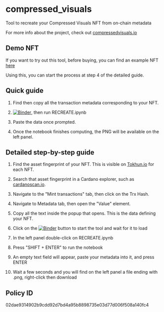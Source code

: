 # compressed_visuals

Tool to recreate your Compressed Visuals NFT from on-chain metadata

For more info about the project, check out [compressedvisuals.io](https://compressedvisuals.io)

## Demo NFT

If you want to try out this tool, before buying, you can find an example NFT [here](https://cardanoscan.io/transaction/6cafdd82e790e00c5b484c0e9b2250357fd3809bd2b080a4136e48e5a94c4e72?tab=metadata)

Using this, you can start the process at step 4 of the detailed guide.

## Quick guide

1. Find then copy all the transaction metadata corresponding to your NFT.

2. [![Binder](https://mybinder.org/badge_logo.svg)](https://mybinder.org/v2/gh/pictureknight/compressed_visuals/main), then run RECREATE.ipynb

3. Paste the data once prompted.

4. Once the notebook finishes computing, the PNG will be available on the left panel. 


## Detailed step-by-step guide

1. Find the asset fingerprint of your NFT. This is visible on [Tokhun.io](https://tokhun.io) for each NFT.

2. Search that asset fingerprint in a Cardano explorer, such as [cardanoscan.io](https://cardanoscan.io).

3. Navigate to the "Mint transactions" tab, then click on the Trx Hash.

4. Navigate to Metadata tab, then open the "Value" element.

5. Copy all the text inside the popup that opens. This is the data defining your NFT.

6. Click on the [![Binder](https://mybinder.org/badge_logo.svg)](https://mybinder.org/v2/gh/pictureknight/compressed_visuals/main) button to start the tool and wait for it to load

7. In the left panel double-click on RECREATE.ipynb

8. Press "SHIFT + ENTER" to run the notebook

9. An empty text field will appear, paste your metadata into it, and press ENTER

10. Wait a few seconds and you will find on the left panel a file ending with .png, right-click then download


## Policy ID

02dae9314902b9cdd92d7bd4a95b8898735e03d77d006f508a140fc4
